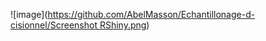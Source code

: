 ![image]([https://github.com/AbelMasson/Echantillonage-d-cisionnel/Screenshot RShiny.png](https://github.com/AbelMasson/Echantillonage-d-cisionnel/blob/main/Screenshot%20RShiny.png))
